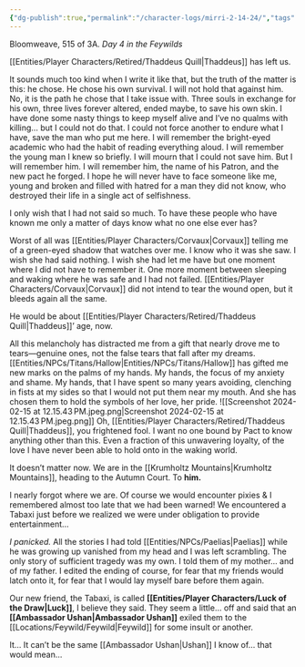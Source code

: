 ```yaml
---
{"dg-publish":true,"permalink":"/character-logs/mirri-2-14-24/","tags":["Plot","Campaign"]}
---
```




Bloomweave, 515 of 3A.
*Day 4 in the Feywilds*

[[Entities/Player Characters/Retired/Thaddeus Quill\|Thaddeus]] has left us.

It sounds much too kind when I write it like that, but the truth of the matter is this: he chose. He chose his own survival. I will not hold that against him. No, it is the path he chose that I take issue with. Three souls in exchange for his own, three lives forever altered, ended maybe, to save his own skin. I have done some nasty things to keep myself alive and I’ve no qualms with killing… but I could not do that. I could not force another to endure what I have, save the man who put me here.
I will remember the bright-eyed academic who had the habit of reading everything aloud. I will remember the young man I knew so briefly. I will mourn that I could not save him.
But I will remember him. I will remember him, the name of his Patron, and the new pact he forged. I hope he will never have to face someone like me, young and broken and filled with hatred for a man they did not know, who destroyed their life in a single act of selfishness.

I only wish that I had not said so much. To have these people who have known me only a matter of days know what no one else ever has?

Worst of all was [[Entities/Player Characters/Corvaux\|Corvaux]] telling me of a green-eyed shadow that watches over me. I know who it was she saw. I wish she had said nothing. I wish she had let me have but one moment where I did not have to remember it. One more moment between sleeping and waking where he was safe and I had not failed. [[Entities/Player Characters/Corvaux\|Corvaux]] did not intend to tear the wound open, but it bleeds again all the same.

He would be about [[Entities/Player Characters/Retired/Thaddeus Quill\|Thaddeus]]’ age, now.

All this melancholy has distracted me from a gift that nearly drove me to tears—genuine ones, not the false tears that fall after my dreams. [[Entities/NPCs/Titans/Hallow\|Entities/NPCs/Titans/Hallow]] has gifted me new marks on the palms of my hands. My hands, the focus of my anxiety and shame. My hands, that I have spent so many years avoiding, clenching in fists at my sides so that I would not put them near my mouth. And she has chosen them to hold the symbols of her love, her pride.
![[Screenshot 2024-02-15 at 12.15.43 PM.jpeg.png\|Screenshot 2024-02-15 at 12.15.43 PM.jpeg.png]]
Oh, [[Entities/Player Characters/Retired/Thaddeus Quill\|Thaddeus]], you frightened fool. I want no one bound by Pact to know anything other than this. Even a fraction of this unwavering loyalty, of the love I have never been able to hold onto in the waking world.

It doesn’t matter now. We are in the [[Krumholtz Mountains\|Krumholtz Mountains]], heading to the Autumn Court. To **him.**

I nearly forgot where we are. Of course we would encounter pixies & I remembered almost too late that we had been warned! We encountered a Tabaxi just before we realized we were under obligation to provide entertainment…

*I panicked.* All the stories I had told [[Entities/NPCs/Paelias\|Paelias]] while he was growing up vanished from my head and I was left scrambling. The only story of sufficient tragedy was my own. I told them of my mother… and of my father. I edited the ending of course, for fear that my friends would latch onto it, for fear that I would lay myself bare before them again.

Our new friend, the Tabaxi, is called **[[Entities/Player Characters/Luck of the Draw\|Luck]]**, I believe they said. They seem a little… off and said that an **[[Ambassador Ushan\|Ambassador Ushan]]** exiled them to the [[Locations/Feywild/Feywild\|Feywild]] for some insult or another.

It… It can’t be the same [[Ambassador Ushan\|Ushan]] I know of… that would mean…